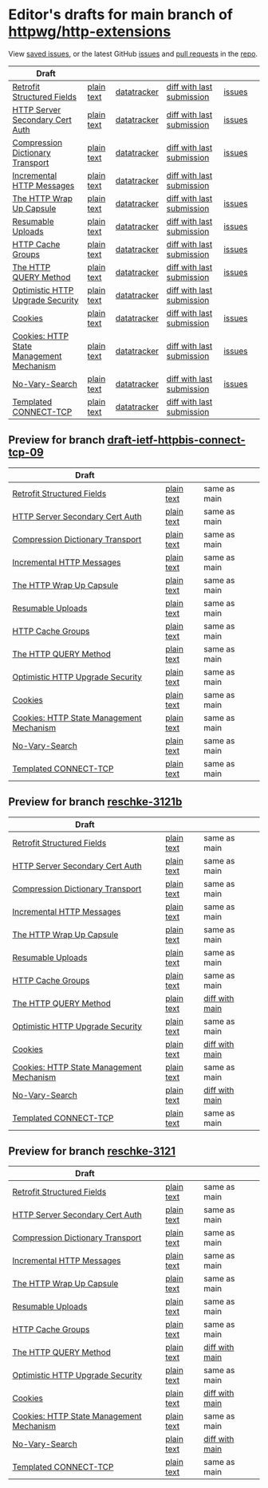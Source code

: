 # Editor's drafts for main branch of [httpwg/http-extensions](https://github.com/httpwg/http-extensions)

View [saved issues](issues.html), or the latest GitHub [issues](https://github.com/httpwg/http-extensions/issues) and [pull requests](https://github.com/httpwg/http-extensions/pulls) in the [repo](https://github.com/httpwg/http-extensions).

| Draft |     |     |     |     |     |
| ----- | --- | --- | --- | --- | --- |
| [Retrofit Structured Fields](./draft-ietf-httpbis-retrofit.html "Retrofit Structured Fields for HTTP (HTML)") | [plain text](./draft-ietf-httpbis-retrofit.txt "Retrofit Structured Fields for HTTP (Text)") | [datatracker](https://datatracker.ietf.org/doc/draft-ietf-httpbis-retrofit "Datatracker for draft-ietf-httpbis-retrofit") | [diff with last submission](https://author-tools.ietf.org/api/iddiff?doc_1=draft-ietf-httpbis-retrofit&url_2=https://httpwg.github.io/http-extensions/draft-ietf-httpbis-retrofit.txt) | [issues](https://github.com/httpwg/http-extensions/labels/retrofit) |
| [HTTP Server Secondary Cert Auth](./draft-ietf-httpbis-secondary-server-certs.html "Secondary Certificate Authentication of HTTP Servers (HTML)") | [plain text](./draft-ietf-httpbis-secondary-server-certs.txt "Secondary Certificate Authentication of HTTP Servers (Text)") | [datatracker](https://datatracker.ietf.org/doc/draft-ietf-httpbis-secondary-server-certs "Datatracker for draft-ietf-httpbis-secondary-server-certs") | [diff with last submission](https://author-tools.ietf.org/api/iddiff?doc_1=draft-ietf-httpbis-secondary-server-certs&url_2=https://httpwg.github.io/http-extensions/draft-ietf-httpbis-secondary-server-certs.txt) | [issues](https://github.com/httpwg/http-extensions/labels/secondary-server-certs) |
| [Compression Dictionary Transport](./draft-ietf-httpbis-compression-dictionary.html "Compression Dictionary Transport (HTML)") | [plain text](./draft-ietf-httpbis-compression-dictionary.txt "Compression Dictionary Transport (Text)") | [datatracker](https://datatracker.ietf.org/doc/draft-ietf-httpbis-compression-dictionary "Datatracker for draft-ietf-httpbis-compression-dictionary") | [diff with last submission](https://author-tools.ietf.org/api/iddiff?doc_1=draft-ietf-httpbis-compression-dictionary&url_2=https://httpwg.github.io/http-extensions/draft-ietf-httpbis-compression-dictionary.txt) | [issues](https://github.com/httpwg/http-extensions/labels/compression-dictionary) |
| [Incremental HTTP Messages](./draft-ietf-httpbis-incremental.html "Incremental HTTP Messages (HTML)") | [plain text](./draft-ietf-httpbis-incremental.txt "Incremental HTTP Messages (Text)") | [datatracker](https://datatracker.ietf.org/doc/draft-ietf-httpbis-incremental "Datatracker for draft-ietf-httpbis-incremental") | [diff with last submission](https://author-tools.ietf.org/api/iddiff?doc_1=draft-ietf-httpbis-incremental&url_2=https://httpwg.github.io/http-extensions/draft-ietf-httpbis-incremental.txt) |  |
| [The HTTP Wrap Up Capsule](./draft-ietf-httpbis-wrap-up.html "The HTTP Wrap Up Capsule (HTML)") | [plain text](./draft-ietf-httpbis-wrap-up.txt "The HTTP Wrap Up Capsule (Text)") | [datatracker](https://datatracker.ietf.org/doc/draft-ietf-httpbis-wrap-up "Datatracker for draft-ietf-httpbis-wrap-up") | [diff with last submission](https://author-tools.ietf.org/api/iddiff?doc_1=draft-ietf-httpbis-wrap-up&url_2=https://httpwg.github.io/http-extensions/draft-ietf-httpbis-wrap-up.txt) | [issues](https://github.com/httpwg/http-extensions/labels/wrap-up) |
| [Resumable Uploads](./draft-ietf-httpbis-resumable-upload.html "Resumable Uploads for HTTP (HTML)") | [plain text](./draft-ietf-httpbis-resumable-upload.txt "Resumable Uploads for HTTP (Text)") | [datatracker](https://datatracker.ietf.org/doc/draft-ietf-httpbis-resumable-upload "Datatracker for draft-ietf-httpbis-resumable-upload") | [diff with last submission](https://author-tools.ietf.org/api/iddiff?doc_1=draft-ietf-httpbis-resumable-upload&url_2=https://httpwg.github.io/http-extensions/draft-ietf-httpbis-resumable-upload.txt) | [issues](https://github.com/httpwg/http-extensions/labels/resumable-upload) |
| [HTTP Cache Groups](./draft-ietf-httpbis-cache-groups.html "HTTP Cache Groups (HTML)") | [plain text](./draft-ietf-httpbis-cache-groups.txt "HTTP Cache Groups (Text)") | [datatracker](https://datatracker.ietf.org/doc/draft-ietf-httpbis-cache-groups "Datatracker for draft-ietf-httpbis-cache-groups") | [diff with last submission](https://author-tools.ietf.org/api/iddiff?doc_1=draft-ietf-httpbis-cache-groups&url_2=https://httpwg.github.io/http-extensions/draft-ietf-httpbis-cache-groups.txt) | [issues](https://github.com/httpwg/http-extensions/labels/cache-groups) |
| [The HTTP QUERY Method](./draft-ietf-httpbis-safe-method-w-body.html "The HTTP QUERY Method (HTML)") | [plain text](./draft-ietf-httpbis-safe-method-w-body.txt "The HTTP QUERY Method (Text)") | [datatracker](https://datatracker.ietf.org/doc/draft-ietf-httpbis-safe-method-w-body "Datatracker for draft-ietf-httpbis-safe-method-w-body") | [diff with last submission](https://author-tools.ietf.org/api/iddiff?doc_1=draft-ietf-httpbis-safe-method-w-body&url_2=https://httpwg.github.io/http-extensions/draft-ietf-httpbis-safe-method-w-body.txt) | [issues](https://github.com/httpwg/http-extensions/labels/query-method) |
| [Optimistic HTTP Upgrade Security](./draft-ietf-httpbis-optimistic-upgrade.html "Security Considerations for Optimistic Protocol Transitions in HTTP/1.1 (HTML)") | [plain text](./draft-ietf-httpbis-optimistic-upgrade.txt "Security Considerations for Optimistic Protocol Transitions in HTTP/1.1 (Text)") | [datatracker](https://datatracker.ietf.org/doc/draft-ietf-httpbis-optimistic-upgrade "Datatracker for draft-ietf-httpbis-optimistic-upgrade") | [diff with last submission](https://author-tools.ietf.org/api/iddiff?doc_1=draft-ietf-httpbis-optimistic-upgrade&url_2=https://httpwg.github.io/http-extensions/draft-ietf-httpbis-optimistic-upgrade.txt) |  |
| [Cookies](./draft-ietf-httpbis-layered-cookies.html "Cookies: HTTP State Management Mechanism (HTML)") | [plain text](./draft-ietf-httpbis-layered-cookies.txt "Cookies: HTTP State Management Mechanism (Text)") | [datatracker](https://datatracker.ietf.org/doc/draft-ietf-httpbis-layered-cookies "Datatracker for draft-ietf-httpbis-layered-cookies") | [diff with last submission](https://author-tools.ietf.org/api/iddiff?doc_1=draft-ietf-httpbis-layered-cookies&url_2=https://httpwg.github.io/http-extensions/draft-ietf-httpbis-layered-cookies.txt) | [issues](https://github.com/httpwg/http-extensions/labels/cookies) |
| [Cookies: HTTP State Management Mechanism](./draft-ietf-httpbis-rfc6265bis.html "Cookies: HTTP State Management Mechanism (HTML)") | [plain text](./draft-ietf-httpbis-rfc6265bis.txt "Cookies: HTTP State Management Mechanism (Text)") | [datatracker](https://datatracker.ietf.org/doc/draft-ietf-httpbis-rfc6265bis "Datatracker for draft-ietf-httpbis-rfc6265bis") | [diff with last submission](https://author-tools.ietf.org/api/iddiff?doc_1=draft-ietf-httpbis-rfc6265bis&url_2=https://httpwg.github.io/http-extensions/draft-ietf-httpbis-rfc6265bis.txt) | [issues](https://github.com/httpwg/http-extensions/labels/6265bis) |
| [No-Vary-Search](./draft-ietf-httpbis-no-vary-search.html "The No-Vary-Search HTTP Response Header Field (HTML)") | [plain text](./draft-ietf-httpbis-no-vary-search.txt "The No-Vary-Search HTTP Response Header Field (Text)") | [datatracker](https://datatracker.ietf.org/doc/draft-ietf-httpbis-no-vary-search "Datatracker for draft-ietf-httpbis-no-vary-search") | [diff with last submission](https://author-tools.ietf.org/api/iddiff?doc_1=draft-ietf-httpbis-no-vary-search&url_2=https://httpwg.github.io/http-extensions/draft-ietf-httpbis-no-vary-search.txt) | [issues](https://github.com/httpwg/http-extensions/labels/no-vary-search) |
| [Templated CONNECT-TCP](./draft-ietf-httpbis-connect-tcp.html "Template-Driven HTTP CONNECT Proxying for TCP (HTML)") | [plain text](./draft-ietf-httpbis-connect-tcp.txt "Template-Driven HTTP CONNECT Proxying for TCP (Text)") | [datatracker](https://datatracker.ietf.org/doc/draft-ietf-httpbis-connect-tcp "Datatracker for draft-ietf-httpbis-connect-tcp") | [diff with last submission](https://author-tools.ietf.org/api/iddiff?doc_1=draft-ietf-httpbis-connect-tcp&url_2=https://httpwg.github.io/http-extensions/draft-ietf-httpbis-connect-tcp.txt) |  |

## Preview for branch [draft-ietf-httpbis-connect-tcp-09](draft-ietf-httpbis-connect-tcp-09)

| Draft |     |     |     |
| ----- | --- | --- | --- |
| [Retrofit Structured Fields](draft-ietf-httpbis-connect-tcp-09/draft-ietf-httpbis-retrofit.html "Retrofit Structured Fields for HTTP (HTML)") | [plain text](draft-ietf-httpbis-connect-tcp-09/draft-ietf-httpbis-retrofit.txt "Retrofit Structured Fields for HTTP (Text)") | same as main |
| [HTTP Server Secondary Cert Auth](draft-ietf-httpbis-connect-tcp-09/draft-ietf-httpbis-secondary-server-certs.html "Secondary Certificate Authentication of HTTP Servers (HTML)") | [plain text](draft-ietf-httpbis-connect-tcp-09/draft-ietf-httpbis-secondary-server-certs.txt "Secondary Certificate Authentication of HTTP Servers (Text)") | same as main |
| [Compression Dictionary Transport](draft-ietf-httpbis-connect-tcp-09/draft-ietf-httpbis-compression-dictionary.html "Compression Dictionary Transport (HTML)") | [plain text](draft-ietf-httpbis-connect-tcp-09/draft-ietf-httpbis-compression-dictionary.txt "Compression Dictionary Transport (Text)") | same as main |
| [Incremental HTTP Messages](draft-ietf-httpbis-connect-tcp-09/draft-ietf-httpbis-incremental.html "Incremental HTTP Messages (HTML)") | [plain text](draft-ietf-httpbis-connect-tcp-09/draft-ietf-httpbis-incremental.txt "Incremental HTTP Messages (Text)") | same as main |
| [The HTTP Wrap Up Capsule](draft-ietf-httpbis-connect-tcp-09/draft-ietf-httpbis-wrap-up.html "The HTTP Wrap Up Capsule (HTML)") | [plain text](draft-ietf-httpbis-connect-tcp-09/draft-ietf-httpbis-wrap-up.txt "The HTTP Wrap Up Capsule (Text)") | same as main |
| [Resumable Uploads](draft-ietf-httpbis-connect-tcp-09/draft-ietf-httpbis-resumable-upload.html "Resumable Uploads for HTTP (HTML)") | [plain text](draft-ietf-httpbis-connect-tcp-09/draft-ietf-httpbis-resumable-upload.txt "Resumable Uploads for HTTP (Text)") | same as main |
| [HTTP Cache Groups](draft-ietf-httpbis-connect-tcp-09/draft-ietf-httpbis-cache-groups.html "HTTP Cache Groups (HTML)") | [plain text](draft-ietf-httpbis-connect-tcp-09/draft-ietf-httpbis-cache-groups.txt "HTTP Cache Groups (Text)") | same as main |
| [The HTTP QUERY Method](draft-ietf-httpbis-connect-tcp-09/draft-ietf-httpbis-safe-method-w-body.html "The HTTP QUERY Method (HTML)") | [plain text](draft-ietf-httpbis-connect-tcp-09/draft-ietf-httpbis-safe-method-w-body.txt "The HTTP QUERY Method (Text)") | same as main |
| [Optimistic HTTP Upgrade Security](draft-ietf-httpbis-connect-tcp-09/draft-ietf-httpbis-optimistic-upgrade.html "Security Considerations for Optimistic Protocol Transitions in HTTP/1.1 (HTML)") | [plain text](draft-ietf-httpbis-connect-tcp-09/draft-ietf-httpbis-optimistic-upgrade.txt "Security Considerations for Optimistic Protocol Transitions in HTTP/1.1 (Text)") | same as main |
| [Cookies](draft-ietf-httpbis-connect-tcp-09/draft-ietf-httpbis-layered-cookies.html "Cookies: HTTP State Management Mechanism (HTML)") | [plain text](draft-ietf-httpbis-connect-tcp-09/draft-ietf-httpbis-layered-cookies.txt "Cookies: HTTP State Management Mechanism (Text)") | same as main |
| [Cookies: HTTP State Management Mechanism](draft-ietf-httpbis-connect-tcp-09/draft-ietf-httpbis-rfc6265bis.html "Cookies: HTTP State Management Mechanism (HTML)") | [plain text](draft-ietf-httpbis-connect-tcp-09/draft-ietf-httpbis-rfc6265bis.txt "Cookies: HTTP State Management Mechanism (Text)") | same as main |
| [No-Vary-Search](draft-ietf-httpbis-connect-tcp-09/draft-ietf-httpbis-no-vary-search.html "The No-Vary-Search HTTP Response Header Field (HTML)") | [plain text](draft-ietf-httpbis-connect-tcp-09/draft-ietf-httpbis-no-vary-search.txt "The No-Vary-Search HTTP Response Header Field (Text)") | same as main |
| [Templated CONNECT-TCP](draft-ietf-httpbis-connect-tcp-09/draft-ietf-httpbis-connect-tcp.html "Template-Driven HTTP CONNECT Proxying for TCP (HTML)") | [plain text](draft-ietf-httpbis-connect-tcp-09/draft-ietf-httpbis-connect-tcp.txt "Template-Driven HTTP CONNECT Proxying for TCP (Text)") | same as main |

## Preview for branch [reschke-3121b](reschke-3121b)

| Draft |     |     |     |
| ----- | --- | --- | --- |
| [Retrofit Structured Fields](reschke-3121b/draft-ietf-httpbis-retrofit.html "Retrofit Structured Fields for HTTP (HTML)") | [plain text](reschke-3121b/draft-ietf-httpbis-retrofit.txt "Retrofit Structured Fields for HTTP (Text)") | same as main |
| [HTTP Server Secondary Cert Auth](reschke-3121b/draft-ietf-httpbis-secondary-server-certs.html "Secondary Certificate Authentication of HTTP Servers (HTML)") | [plain text](reschke-3121b/draft-ietf-httpbis-secondary-server-certs.txt "Secondary Certificate Authentication of HTTP Servers (Text)") | same as main |
| [Compression Dictionary Transport](reschke-3121b/draft-ietf-httpbis-compression-dictionary.html "Compression Dictionary Transport (HTML)") | [plain text](reschke-3121b/draft-ietf-httpbis-compression-dictionary.txt "Compression Dictionary Transport (Text)") | same as main |
| [Incremental HTTP Messages](reschke-3121b/draft-ietf-httpbis-incremental.html "Incremental HTTP Messages (HTML)") | [plain text](reschke-3121b/draft-ietf-httpbis-incremental.txt "Incremental HTTP Messages (Text)") | same as main |
| [The HTTP Wrap Up Capsule](reschke-3121b/draft-ietf-httpbis-wrap-up.html "The HTTP Wrap Up Capsule (HTML)") | [plain text](reschke-3121b/draft-ietf-httpbis-wrap-up.txt "The HTTP Wrap Up Capsule (Text)") | same as main |
| [Resumable Uploads](reschke-3121b/draft-ietf-httpbis-resumable-upload.html "Resumable Uploads for HTTP (HTML)") | [plain text](reschke-3121b/draft-ietf-httpbis-resumable-upload.txt "Resumable Uploads for HTTP (Text)") | same as main |
| [HTTP Cache Groups](reschke-3121b/draft-ietf-httpbis-cache-groups.html "HTTP Cache Groups (HTML)") | [plain text](reschke-3121b/draft-ietf-httpbis-cache-groups.txt "HTTP Cache Groups (Text)") | same as main |
| [The HTTP QUERY Method](reschke-3121b/draft-ietf-httpbis-safe-method-w-body.html "The HTTP QUERY Method (HTML)") | [plain text](reschke-3121b/draft-ietf-httpbis-safe-method-w-body.txt "The HTTP QUERY Method (Text)") | [diff with main](https://author-tools.ietf.org/api/iddiff?url_1=https://httpwg.github.io/http-extensions/draft-ietf-httpbis-safe-method-w-body.txt&url_2=https://httpwg.github.io/http-extensions/reschke-3121b/draft-ietf-httpbis-safe-method-w-body.txt) |
| [Optimistic HTTP Upgrade Security](reschke-3121b/draft-ietf-httpbis-optimistic-upgrade.html "Security Considerations for Optimistic Protocol Transitions in HTTP/1.1 (HTML)") | [plain text](reschke-3121b/draft-ietf-httpbis-optimistic-upgrade.txt "Security Considerations for Optimistic Protocol Transitions in HTTP/1.1 (Text)") | same as main |
| [Cookies](reschke-3121b/draft-ietf-httpbis-layered-cookies.html "Cookies: HTTP State Management Mechanism (HTML)") | [plain text](reschke-3121b/draft-ietf-httpbis-layered-cookies.txt "Cookies: HTTP State Management Mechanism (Text)") | [diff with main](https://author-tools.ietf.org/api/iddiff?url_1=https://httpwg.github.io/http-extensions/draft-ietf-httpbis-layered-cookies.txt&url_2=https://httpwg.github.io/http-extensions/reschke-3121b/draft-ietf-httpbis-layered-cookies.txt) |
| [Cookies: HTTP State Management Mechanism](reschke-3121b/draft-ietf-httpbis-rfc6265bis.html "Cookies: HTTP State Management Mechanism (HTML)") | [plain text](reschke-3121b/draft-ietf-httpbis-rfc6265bis.txt "Cookies: HTTP State Management Mechanism (Text)") | same as main |
| [No-Vary-Search](reschke-3121b/draft-ietf-httpbis-no-vary-search.html "The No-Vary-Search HTTP Response Header Field (HTML)") | [plain text](reschke-3121b/draft-ietf-httpbis-no-vary-search.txt "The No-Vary-Search HTTP Response Header Field (Text)") | [diff with main](https://author-tools.ietf.org/api/iddiff?url_1=https://httpwg.github.io/http-extensions/draft-ietf-httpbis-no-vary-search.txt&url_2=https://httpwg.github.io/http-extensions/reschke-3121b/draft-ietf-httpbis-no-vary-search.txt) |
| [Templated CONNECT-TCP](reschke-3121b/draft-ietf-httpbis-connect-tcp.html "Template-Driven HTTP CONNECT Proxying for TCP (HTML)") | [plain text](reschke-3121b/draft-ietf-httpbis-connect-tcp.txt "Template-Driven HTTP CONNECT Proxying for TCP (Text)") | same as main |

## Preview for branch [reschke-3121](reschke-3121)

| Draft |     |     |     |
| ----- | --- | --- | --- |
| [Retrofit Structured Fields](reschke-3121/draft-ietf-httpbis-retrofit.html "Retrofit Structured Fields for HTTP (HTML)") | [plain text](reschke-3121/draft-ietf-httpbis-retrofit.txt "Retrofit Structured Fields for HTTP (Text)") | same as main |
| [HTTP Server Secondary Cert Auth](reschke-3121/draft-ietf-httpbis-secondary-server-certs.html "Secondary Certificate Authentication of HTTP Servers (HTML)") | [plain text](reschke-3121/draft-ietf-httpbis-secondary-server-certs.txt "Secondary Certificate Authentication of HTTP Servers (Text)") | same as main |
| [Compression Dictionary Transport](reschke-3121/draft-ietf-httpbis-compression-dictionary.html "Compression Dictionary Transport (HTML)") | [plain text](reschke-3121/draft-ietf-httpbis-compression-dictionary.txt "Compression Dictionary Transport (Text)") | same as main |
| [Incremental HTTP Messages](reschke-3121/draft-ietf-httpbis-incremental.html "Incremental HTTP Messages (HTML)") | [plain text](reschke-3121/draft-ietf-httpbis-incremental.txt "Incremental HTTP Messages (Text)") | same as main |
| [The HTTP Wrap Up Capsule](reschke-3121/draft-ietf-httpbis-wrap-up.html "The HTTP Wrap Up Capsule (HTML)") | [plain text](reschke-3121/draft-ietf-httpbis-wrap-up.txt "The HTTP Wrap Up Capsule (Text)") | same as main |
| [Resumable Uploads](reschke-3121/draft-ietf-httpbis-resumable-upload.html "Resumable Uploads for HTTP (HTML)") | [plain text](reschke-3121/draft-ietf-httpbis-resumable-upload.txt "Resumable Uploads for HTTP (Text)") | same as main |
| [HTTP Cache Groups](reschke-3121/draft-ietf-httpbis-cache-groups.html "HTTP Cache Groups (HTML)") | [plain text](reschke-3121/draft-ietf-httpbis-cache-groups.txt "HTTP Cache Groups (Text)") | same as main |
| [The HTTP QUERY Method](reschke-3121/draft-ietf-httpbis-safe-method-w-body.html "The HTTP QUERY Method (HTML)") | [plain text](reschke-3121/draft-ietf-httpbis-safe-method-w-body.txt "The HTTP QUERY Method (Text)") | [diff with main](https://author-tools.ietf.org/api/iddiff?url_1=https://httpwg.github.io/http-extensions/draft-ietf-httpbis-safe-method-w-body.txt&url_2=https://httpwg.github.io/http-extensions/reschke-3121/draft-ietf-httpbis-safe-method-w-body.txt) |
| [Optimistic HTTP Upgrade Security](reschke-3121/draft-ietf-httpbis-optimistic-upgrade.html "Security Considerations for Optimistic Protocol Transitions in HTTP/1.1 (HTML)") | [plain text](reschke-3121/draft-ietf-httpbis-optimistic-upgrade.txt "Security Considerations for Optimistic Protocol Transitions in HTTP/1.1 (Text)") | same as main |
| [Cookies](reschke-3121/draft-ietf-httpbis-layered-cookies.html "Cookies: HTTP State Management Mechanism (HTML)") | [plain text](reschke-3121/draft-ietf-httpbis-layered-cookies.txt "Cookies: HTTP State Management Mechanism (Text)") | [diff with main](https://author-tools.ietf.org/api/iddiff?url_1=https://httpwg.github.io/http-extensions/draft-ietf-httpbis-layered-cookies.txt&url_2=https://httpwg.github.io/http-extensions/reschke-3121/draft-ietf-httpbis-layered-cookies.txt) |
| [Cookies: HTTP State Management Mechanism](reschke-3121/draft-ietf-httpbis-rfc6265bis.html "Cookies: HTTP State Management Mechanism (HTML)") | [plain text](reschke-3121/draft-ietf-httpbis-rfc6265bis.txt "Cookies: HTTP State Management Mechanism (Text)") | same as main |
| [No-Vary-Search](reschke-3121/draft-ietf-httpbis-no-vary-search.html "The No-Vary-Search HTTP Response Header Field (HTML)") | [plain text](reschke-3121/draft-ietf-httpbis-no-vary-search.txt "The No-Vary-Search HTTP Response Header Field (Text)") | [diff with main](https://author-tools.ietf.org/api/iddiff?url_1=https://httpwg.github.io/http-extensions/draft-ietf-httpbis-no-vary-search.txt&url_2=https://httpwg.github.io/http-extensions/reschke-3121/draft-ietf-httpbis-no-vary-search.txt) |
| [Templated CONNECT-TCP](reschke-3121/draft-ietf-httpbis-connect-tcp.html "Template-Driven HTTP CONNECT Proxying for TCP (HTML)") | [plain text](reschke-3121/draft-ietf-httpbis-connect-tcp.txt "Template-Driven HTTP CONNECT Proxying for TCP (Text)") | same as main |

